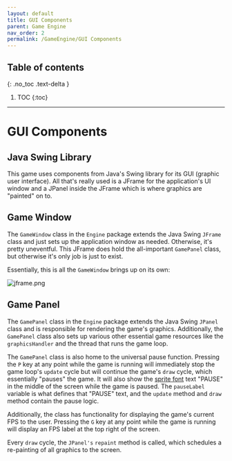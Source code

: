 ```yaml
---
layout: default
title: GUI Components
parent: Game Engine
nav_order: 2
permalink: /GameEngine/GUI Components
---
```


## Table of contents
{: .no_toc .text-delta }

1. TOC
{:toc}

---

# GUI Components

## Java Swing Library

This game uses components from Java's Swing library for its GUI (graphic user interface). All that's really used
is a JFrame for the application's UI window and a JPanel inside the JFrame which is where graphics are "painted" on to.

## Game Window

The `GameWindow` class in the `Engine` package extends the Java Swing `JFrame` class and just sets up the application window
as needed. Otherwise, it's pretty uneventful. This JFrame does hold the all-important `GamePanel` class, but otherwise
it's only job is just to exist.

Essentially, this is all the `GameWindow` brings up on its own:

![jframe.png](../../assets/images/jframe.png)

## Game Panel

The `GamePanel` class in the `Engine` package extends the Java Swing `JPanel` class and is responsible for rendering the game's graphics.
Additionally, the `GamePanel` class also sets up various other essential game resources like the `graphicsHandler` and the thread that runs the game loop.

The `GamePanel` class is also home to the universal pause function. 
Pressing the `P` key at any point while the game is running will immediately stop the game loop's `update` cycle but will continue the game's `draw` cycle,
which essentially "pauses" the game. 
It will also show the [sprite font](../../GameCodeDetails/GameCodeDetailsSubSections/sprite-font.md) text "PAUSE" in the middle of the screen while the game is paused. 
The `pauseLabel` variable is what defines that "PAUSE" text, and the `update` method and `draw` method contain the pause logic.

Additionally, the class has functionality for displaying the game's current FPS to the user. 
Pressing the `G` key at any point while the game is running will display an FPS label at the top right of the screen.

Every `draw` cycle, the `JPanel's` `repaint` method is called, which schedules a re-painting of all graphics to the screen.
